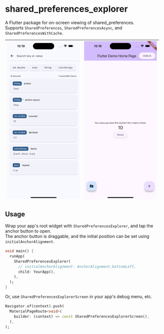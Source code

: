 # shared_preferences_explorer

A Flutter package for on-screen viewing of shared_preferences.  
Supports `SharedPreferences`, `SharedPreferencesAsync`, and `SharedPreferencesWithCache`.

| <img width="240" src="https://github.com/skw398/shared_preferences_explorer/blob/main/assets/screenshot1.png?raw=true"> | <img width="240" src="https://github.com/skw398/shared_preferences_explorer/blob/main/assets/screenshot2.png?raw=true"> |
| - | - |

## Usage

Wrap your app's root widget with `SharedPreferencesExplorer`, and tap the anchor button to open.  
The anchor button is draggable, and the initial position can be set using `initialAnchorAlignment`.

```dart
void main() {
  runApp(
    SharedPreferencesExplorer(
      // initialAnchorAlignment: AnchorAlignment.bottomLeft,
      child: YourApp(),
    ),
  );
}
```

Or, use `SharedPreferencesExplorerScreen` in your app's debug menu, etc.

```dart
Navigator.of(context).push(
  MaterialPageRoute<void>(
    builder: (context) => const SharedPreferencesExplorerScreen(),
  ),
);
```

